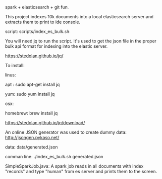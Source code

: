 spark + elasticsearch + git fun.

This project indexes 10k documents into a local elasticsearch server and extracts them to print to ide console. 

script: scripts/index_es_bulk.sh

You will need jq to run the script. It's used to get the json file in the proper bulk api format for indexing into the elastic server. 

https://stedolan.github.io/jq/


To install:

linus: 

apt : sudo apt-get install jq

yum: sudo yum install jq

osx:

homebrew: brew install jq

https://stedolan.github.io/jq/download/


An online JSON generator was used to create dummy data: http://jsongen.pykaso.net/

data: data/generated.json

comman line: ./index_es_bulk.sh generated.json


SimpleSparkJob.java: A spark job reads in all documents with index "records" and type "human" from es server and prints them to the screen. 
